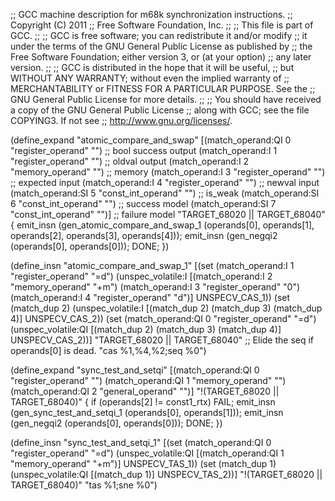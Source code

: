 ;; GCC machine description for m68k synchronization instructions.
;; Copyright (C) 2011
;; Free Software Foundation, Inc.
;;
;; This file is part of GCC.
;;
;; GCC is free software; you can redistribute it and/or modify
;; it under the terms of the GNU General Public License as published by
;; the Free Software Foundation; either version 3, or (at your option)
;; any later version.
;;
;; GCC is distributed in the hope that it will be useful,
;; but WITHOUT ANY WARRANTY; without even the implied warranty of
;; MERCHANTABILITY or FITNESS FOR A PARTICULAR PURPOSE.  See the
;; GNU General Public License for more details.
;;
;; You should have received a copy of the GNU General Public License
;; along with GCC; see the file COPYING3.  If not see
;; <http://www.gnu.org/licenses/>.


(define_expand "atomic_compare_and_swap<mode>"
  [(match_operand:QI 0 "register_operand" "")		;; bool success output
   (match_operand:I 1 "register_operand" "")		;; oldval output
   (match_operand:I 2 "memory_operand" "")		;; memory
   (match_operand:I 3 "register_operand" "")		;; expected input
   (match_operand:I 4 "register_operand" "")		;; newval input
   (match_operand:SI 5 "const_int_operand" "")		;; is_weak
   (match_operand:SI 6 "const_int_operand" "")		;; success model
   (match_operand:SI 7 "const_int_operand" "")]		;; failure model
  "TARGET_68020 || TARGET_68040"
{
  emit_insn (gen_atomic_compare_and_swap<mode>_1
	     (operands[0], operands[1], operands[2],
	      operands[3], operands[4]));
  emit_insn (gen_negqi2 (operands[0], operands[0]));
  DONE;
})

(define_insn "atomic_compare_and_swap<mode>_1"
  [(set (match_operand:I 1 "register_operand" "=d")
	(unspec_volatile:I
	  [(match_operand:I 2 "memory_operand" "+m")
	   (match_operand:I 3 "register_operand" "0")
	   (match_operand:I 4 "register_operand" "d")]
	  UNSPECV_CAS_1))
   (set (match_dup 2)
	(unspec_volatile:I
	  [(match_dup 2) (match_dup 3) (match_dup 4)]
	  UNSPECV_CAS_2))
   (set (match_operand:QI 0 "register_operand" "=d")
	(unspec_volatile:QI
	  [(match_dup 2) (match_dup 3) (match_dup 4)]
	  UNSPECV_CAS_2))]
  "TARGET_68020 || TARGET_68040"
  ;; Elide the seq if operands[0] is dead.
  "cas<sz> %1,%4,%2\;seq %0")

(define_expand "sync_test_and_setqi"
  [(match_operand:QI 0 "register_operand" "")
   (match_operand:QI 1 "memory_operand" "")
   (match_operand:QI 2 "general_operand" "")]
  "!(TARGET_68020 || TARGET_68040)"
{
  if (operands[2] != const1_rtx)
    FAIL;
  emit_insn (gen_sync_test_and_setqi_1 (operands[0], operands[1]));
  emit_insn (gen_negqi2 (operands[0], operands[0]));
  DONE;
})

(define_insn "sync_test_and_setqi_1"
  [(set (match_operand:QI 0 "register_operand" "=d")
	(unspec_volatile:QI
	  [(match_operand:QI 1 "memory_operand" "+m")]
	  UNSPECV_TAS_1))
   (set (match_dup 1)
	(unspec_volatile:QI [(match_dup 1)] UNSPECV_TAS_2))]
  "!(TARGET_68020 || TARGET_68040)"
  "tas %1\;sne %0")
